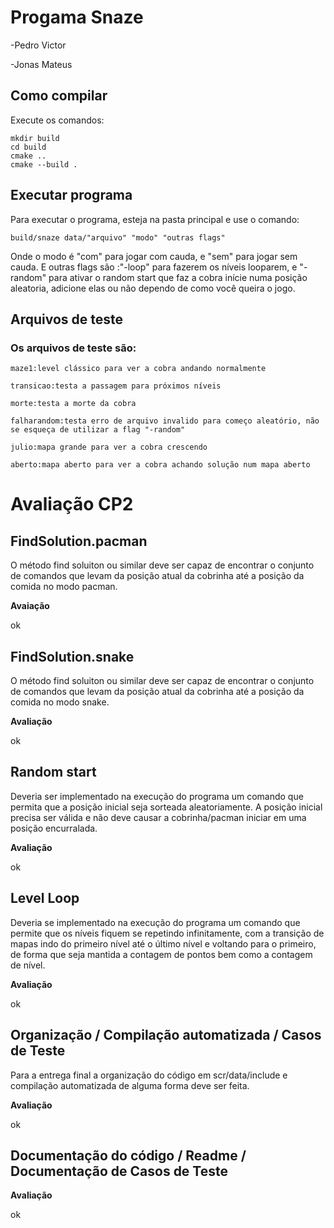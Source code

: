 # Progama Snaze
-Pedro Victor

-Jonas Mateus

## Como compilar

Execute os comandos:
```
mkdir build
cd build
cmake ..
cmake --build .
```

## Executar programa
Para executar o programa, esteja na pasta principal e use o comando:

```
build/snaze data/"arquivo" "modo" "outras flags"
```
Onde o modo é "com" para jogar com cauda, e "sem" para jogar sem cauda.
E outras flags são :"-loop" para fazerem os níveis looparem, e "-random" para ativar o random start que faz a cobra inície numa posição aleatoria,
adicione elas ou não dependo de como você queira o jogo. 

## Arquivos de teste
### Os arquivos de teste são:

```
maze1:level clássico para ver a cobra andando normalmente
```

```
transicao:testa a passagem para próximos níveis
```

```
morte:testa a morte da cobra
```

```
falharandom:testa erro de arquivo invalido para começo aleatório, não se esqueça de utilizar a flag "-random"
```

```
julio:mapa grande para ver a cobra crescendo
```

```
aberto:mapa aberto para ver a cobra achando solução num mapa aberto
```

# Avaliação CP2

## FindSolution.pacman

O método find soluiton ou similar deve ser capaz de encontrar o conjunto de comandos que levam da posição atual da cobrinha até a posição da comida no modo pacman.

**Avaiação**

ok

## FindSolution.snake

O método find soluiton ou similar deve ser capaz de encontrar o conjunto de comandos que levam da posição atual da cobrinha até a posição da comida no modo snake.

**Avaliação**

ok

## Random start

Deveria ser implementado na execução do programa um comando que permita que a posição inicial seja sorteada aleatoriamente. A posição inicial precisa ser válida e não deve causar a cobrinha/pacman iniciar em uma posição encurralada.

**Avaliação**

ok

## Level Loop

Deveria se implementado na execução do programa um comando que permite que os níveis fiquem se repetindo infinitamente, com a transição de mapas indo do primeiro nível até o último nível e voltando para o primeiro, de forma que seja mantida a contagem de pontos bem como a contagem de nível.

**Avaliação**

ok

## Organização / Compilação automatizada / Casos de Teste

Para a entrega final a organização do código em scr/data/include e compilação automatizada de alguma forma deve ser feita.

**Avaliação**

ok

## Documentação do código / Readme / Documentação de Casos de Teste

**Avaliação**

ok